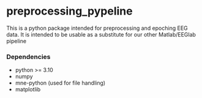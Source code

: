 # preprocessing_pypeline

This is a python package intended for preprocessing and epoching EEG data. It is intended to be usable as a substitute for our other Matlab/EEGlab pipeline


### Dependencies
- python >= 3.10
- numpy
- mne-python (used for file handling)
- matplotlib
